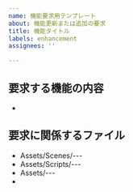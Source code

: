 ```yaml
---
name: 機能要求用テンプレート
about: 機能更新または追加の要求
title: 機能タイトル
labels: enhancement
assignees: ''

---
```


## 要求する機能の内容
- 


## 要求に関係するファイル
- Assets/Scenes/---
- Assets/Scripts/---
- Assets/---
- 
